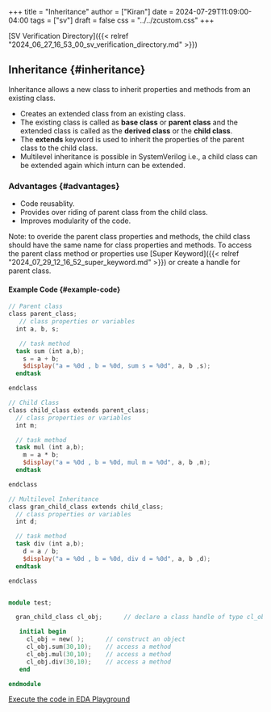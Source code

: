 +++
title = "Inheritance"
author = ["Kiran"]
date = 2024-07-29T11:09:00-04:00
tags = ["sv"]
draft = false
css = "../../zcustom.css"
+++

[SV Verification Directory]({{< relref "2024_06_27_16_53_00_sv_verification_directory.md" >}})


## Inheritance {#inheritance}

Inheritance allows a new class to inherit properties and methods from an existing class.

-   Creates an extended class from an existing class.
-   The existing class is called as **base class** or **parent class** and the extended class is called as the **derived class** or the **child class**.
-   The **extends** keyword is used to inherit the properties of the parent class to the child class.
-   Multilevel inheritance is possible in SystemVerilog i.e., a child class can be extended again which inturn can be extended.


### Advantages {#advantages}

-   Code reusablity.
-   Provides over riding of parent class from the child class.
-   Improves modularity of the code.

Note: to overide the parent class properties and methods, the child class should have the same name for class properties and methods. To access the parent class method or properties use [Super Keyword]({{< relref "2024_07_29_12_16_52_super_keyword.md" >}}) or create a handle for parent class.


#### Example Code {#example-code}

```verilog
// Parent class
class parent_class;
   // class properties or variables
  int a, b, s;

   // task method
  task sum (int a,b);
    s = a + b;
    $display("a = %0d , b = %0d, sum s = %0d", a, b ,s);
  endtask

endclass

// Child Class
class child_class extends parent_class;
  // class properties or variables
  int m;

  // task method
  task mul (int a,b);
    m = a * b;
    $display("a = %0d , b = %0d, mul m = %0d", a, b ,m);
  endtask

endclass

// Multilevel Inheritance
class gran_child_class extends child_class;
  // class properties or variables
  int d;

  // task method
  task div (int a,b);
    d = a / b;
    $display("a = %0d , b = %0d, div d = %0d", a, b ,d);
  endtask

endclass


module test;

  gran_child_class cl_obj;      // declare a class handle of type cl_obj

   initial begin
     cl_obj = new( );      // construct an object
     cl_obj.sum(30,10);    // access a method
     cl_obj.mul(30,10);    // access a method
     cl_obj.div(30,10);    // access a method
   end

endmodule
```

[Execute the code in EDA Playground](https://www.edaplayground.com/x/fZCc)
